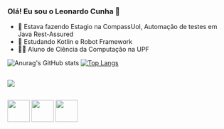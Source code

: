 ### Olá! Eu sou o Leonardo Cunha 👋



- 🔭 Estava fazendo Estagio na CompassUol, Automação de testes em Java Rest-Assured
- 🌱 Estudando Kotlin e Robot Framework
- 👨‍🎓 Aluno de Ciência da Computação na UPF

![Anurag's GitHub stats](https://github-readme-stats.vercel.app/api?username=leocunha2030&show_icons=true&theme=dark)
[![Top Langs](https://github-readme-stats.vercel.app/api/top-langs/?username=leocunha2030&layout=compact&theme=dark)](https://github.com/leocunha2030)

##

<div> 
 
  <a href="https://www.linkedin.com/in/leonardo-cezar-russi-cunha-34b5b1286/" target="_blank"><img src="https://img.shields.io/badge/-LinkedIn-%230077B5?style=for-the-badge&logo=linkedin&logoColor=white" target="_blank"></a> 
  
</div>

##

<img src="https://cdn.jsdelivr.net/gh/devicons/devicon/icons/python/python-original.svg" width="50" height="50" /> <img src="https://cdn.jsdelivr.net/gh/devicons/devicon/icons/kotlin/kotlin-original.svg" width="50" height="50" /> <img src="https://cdn.jsdelivr.net/gh/devicons/devicon/icons/java/java-original.svg" width="50" height="50" />



